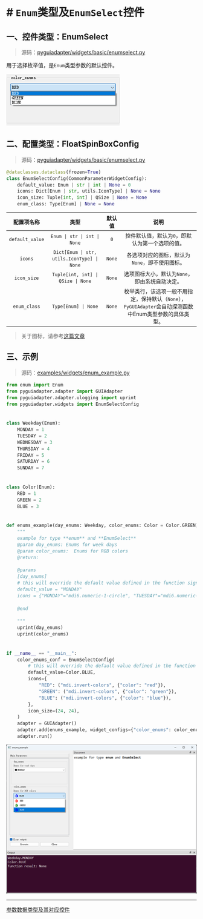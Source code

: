 # # `Enum`类型及`EnumSelect`控件

## 一、控件类型：EnumSelect

> 源码：[pyguiadapter/widgets/basic/enumselect.py]()

用于选择枚举值，是`Enum`类型参数的默认控件。

![](../images/enumselect.png)

## 二、配置类型：FloatSpinBoxConfig

> 源码：[pyguiadapter/widgets/basic/enumselect.py]()

```python
@dataclasses.dataclass(frozen=True)
class EnumSelectConfig(CommonParameterWidgetConfig):
    default_value: Enum | str | int | None = 0
    icons: Dict[Enum | str, utils.IconType] | None = None
    icon_size: Tuple[int, int] | QSize | None = None
    enum_class: Type[Enum] | None = None
```

|   配置项名称    |       类型       |  默认值   |                             说明                             |
| :-------------: | :--------------: | :-------: | :----------------------------------------------------------: |
| `default_value` |  `Enum \| str \| int \| None`  |  `0`  |                          控件默认值，默认为`0`，即默认为第一个选项的值。                          |
|     `icons`     | `Dict[Enum \| str, utils.IconType] \| None` | `None` |         各选项对应的图标，默认为`None`，即不使用图标。         |
|   `icon_size`   |     `Tuple[int, int] \| QSize \| None`      | `None` |     选项图标大小，默认为`None`，即由系统自动决定。     |
|  `enum_class`   |            `Type[Enum] \| None`             | `None` | 枚举类行，该选项一般不用指定，保持默认（`None`），`PyGUIAdapter`会自动探测函数中Enum类型参数的具体类型。 |



> 关于图标，请参考[这篇文章](widgets/types_and_widgets.md)




## 三、示例

> 源码：[examples/widgets/enum_example.py]()



```python
from enum import Enum
from pyguiadapter.adapter import GUIAdapter
from pyguiadapter.adapter.ulogging import uprint
from pyguiadapter.widgets import EnumSelectConfig


class Weekday(Enum):
    MONDAY = 1
    TUESDAY = 2
    WEDNESDAY = 3
    THURSDAY = 4
    FRIDAY = 5
    SATURDAY = 6
    SUNDAY = 7


class Color(Enum):
    RED = 1
    GREEN = 2
    BLUE = 3


def enums_example(day_enums: Weekday, color_enums: Color = Color.GREEN):
    """
    example for type **enum** and **EnumSelect**
    @param day_enums: Enums for week days
    @param color_enums:  Enums for RGB colors
    @return:

    @params
    [day_enums]
    # this will override the default value defined in the function signature
    default_value = "MONDAY"
    icons = {"MONDAY"="mdi6.numeric-1-circle", "TUESDAY"="mdi6.numeric-2-circle"}

    @end

    """
    uprint(day_enums)
    uprint(color_enums)


if __name__ == "__main__":
    color_enums_conf = EnumSelectConfig(
        # this will override the default value defined in the function signature
        default_value=Color.BLUE,
        icons={
            "RED": ("mdi.invert-colors", {"color": "red"}),
            "GREEN": ("mdi.invert-colors", {"color": "green"}),
            "BLUE": ("mdi.invert-colors", {"color": "blue"}),
        },
        icon_size=(24, 24),
    )
    adapter = GUIAdapter()
    adapter.add(enums_example, widget_configs={"color_enums": color_enums_conf})
    adapter.run()
```

<img src="../images/enum_example.png" />



---

[参数数据类型及其对应控件](widgets/types_and_widgets.md)